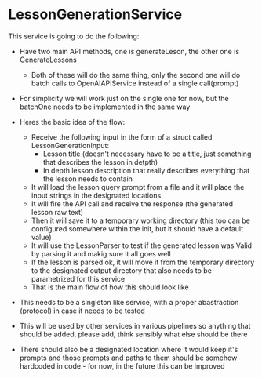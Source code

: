 # LessonGenerationService

This service is going to do the following:
- Have two main API methods, one is generateLeson, the other one is GenerateLessons
    - Both of these will do the same thing, only the second one will do batch calls to OpenAIAPIService instead of a single call(prompt)
- For simplicity we will work just on the single one for now, but the batchOne needs to be implemented in the same way
- Heres the basic idea of the flow:
    - Receive the following input in the form of a struct called LessonGenerationInput:
        - Lesson title (doesn't necessary have to be a title, just something that describes the lesson in detpth)
        - In depth lesson description that really describes everything that the lesson needs to contain
    - It will load the lesson query prompt from a file and it will place the input strings in the designated locations
    - It will fire the API call and receive the response (the generated lesson raw text)
    - Then it will save it to a temporary working directory (this too can be configured somewhere within the init, but it should have a default value)
    - It will use the LessonParser to test if the generated lesson was Valid by parsing it and makig sure it all goes well
    - If the lesson is parsed ok, it will move it from the temporary directory to the designated output directory that also needs to be parametrized for this service
    - That is the main flow of how this should look like

- This needs to be a singleton like service, with a proper abastraction (protocol) in case it needs to be tested
- This will be used by other services in various pipelines so anything that should be added, please add, think sensibly what else should be there
- There should also be a designated location where it would keep it's prompts and those prompts and paths to them should be somehow hardcoded in code - for now, in the future this can be improved


